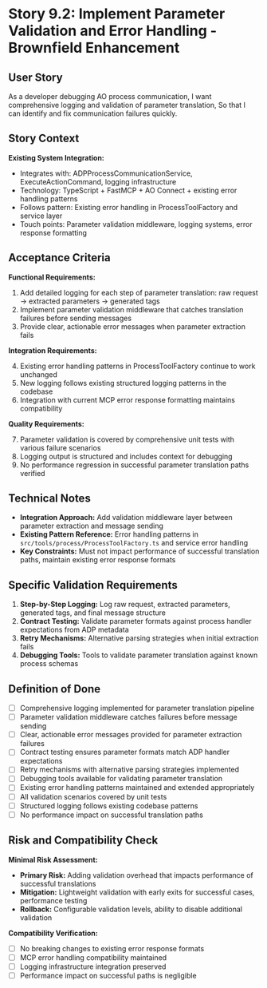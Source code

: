 # Story 9.2: Implement Parameter Validation and Error Handling - Brownfield Enhancement

## User Story

As a developer debugging AO process communication,
I want comprehensive logging and validation of parameter translation,
So that I can identify and fix communication failures quickly.

## Story Context

**Existing System Integration:**

- Integrates with: ADPProcessCommunicationService, ExecuteActionCommand, logging infrastructure
- Technology: TypeScript + FastMCP + AO Connect + existing error handling patterns
- Follows pattern: Existing error handling in ProcessToolFactory and service layer
- Touch points: Parameter validation middleware, logging systems, error response formatting

## Acceptance Criteria

**Functional Requirements:**

1. Add detailed logging for each step of parameter translation: raw request → extracted parameters → generated tags
2. Implement parameter validation middleware that catches translation failures before sending messages
3. Provide clear, actionable error messages when parameter extraction fails

**Integration Requirements:**

4. Existing error handling patterns in ProcessToolFactory continue to work unchanged
5. New logging follows existing structured logging patterns in the codebase
6. Integration with current MCP error response formatting maintains compatibility

**Quality Requirements:**

7. Parameter validation is covered by comprehensive unit tests with various failure scenarios
8. Logging output is structured and includes context for debugging
9. No performance regression in successful parameter translation paths verified

## Technical Notes

- **Integration Approach:** Add validation middleware layer between parameter extraction and message sending
- **Existing Pattern Reference:** Error handling patterns in `src/tools/process/ProcessToolFactory.ts` and service error handling
- **Key Constraints:** Must not impact performance of successful translation paths, maintain existing error response formats

## Specific Validation Requirements

1. **Step-by-Step Logging:** Log raw request, extracted parameters, generated tags, and final message structure
2. **Contract Testing:** Validate parameter formats against process handler expectations from ADP metadata
3. **Retry Mechanisms:** Alternative parsing strategies when initial extraction fails
4. **Debugging Tools:** Tools to validate parameter translation against known process schemas

## Definition of Done

- [ ] Comprehensive logging implemented for parameter translation pipeline
- [ ] Parameter validation middleware catches failures before message sending
- [ ] Clear, actionable error messages provided for parameter extraction failures
- [ ] Contract testing ensures parameter formats match ADP handler expectations
- [ ] Retry mechanisms with alternative parsing strategies implemented
- [ ] Debugging tools available for validating parameter translation
- [ ] Existing error handling patterns maintained and extended appropriately
- [ ] All validation scenarios covered by unit tests
- [ ] Structured logging follows existing codebase patterns
- [ ] No performance impact on successful translation paths

## Risk and Compatibility Check

**Minimal Risk Assessment:**

- **Primary Risk:** Adding validation overhead that impacts performance of successful translations
- **Mitigation:** Lightweight validation with early exits for successful cases, performance testing
- **Rollback:** Configurable validation levels, ability to disable additional validation

**Compatibility Verification:**

- [ ] No breaking changes to existing error response formats
- [ ] MCP error handling compatibility maintained
- [ ] Logging infrastructure integration preserved
- [ ] Performance impact on successful paths is negligible